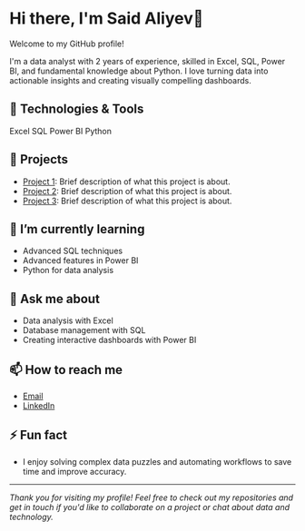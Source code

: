 # Hi there, I'm Said Aliyev👋

Welcome to my GitHub profile! 

I'm a data analyst with 2 years of experience, skilled in Excel, SQL, Power BI, and fundamental knowledge about Python. 
I love turning data into actionable insights and creating visually compelling dashboards.

## 🔧 Technologies & Tools

Excel
SQL
Power BI
Python

## 🔭 Projects

- [Project 1](https://github.com/yourusername/project1): Brief description of what this project is about.
- [Project 2](https://github.com/yourusername/project2): Brief description of what this project is about.
- [Project 3](https://github.com/yourusername/project3): Brief description of what this project is about.

## 🌱 I’m currently learning

- Advanced SQL techniques
- Advanced features in Power BI
- Python for data analysis

## 💬 Ask me about

- Data analysis with Excel
- Database management with SQL
- Creating interactive dashboards with Power BI

## 📫 How to reach me

- [Email](mailto:aliyevmsaid@gmail.com)
- [LinkedIn](https://www.linkedin.com/in/saidaliyev/)

## ⚡ Fun fact

- I enjoy solving complex data puzzles and automating workflows to save time and improve accuracy.

---

*Thank you for visiting my profile! Feel free to check out my repositories and get in touch if you'd like to collaborate on a project or chat about data and technology.*



<!---
SaidAliyev1/SaidAliyev1 is a ✨ special ✨ repository because its `README.md` (this file) appears on your GitHub profile.
You can click the Preview link to take a look at your changes.
--->
